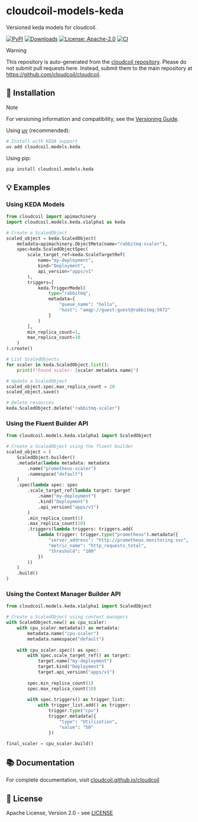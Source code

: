 # cloudcoil-models-keda

Versioned keda models for cloudcoil.

[![PyPI](https://img.shields.io/pypi/v/cloudcoil.models.keda.svg)](https://pypi.python.org/pypi/cloudcoil.models.keda)
[![Downloads](https://static.pepy.tech/badge/cloudcoil.models.keda)](https://pepy.tech/project/cloudcoil.models.keda)
[![License: Apache-2.0](https://img.shields.io/badge/License-Apache_2.0-blue.svg)](https://opensource.org/license/apache-2-0/)
[![CI](https://github.com/cloudcoil/models-keda/actions/workflows/ci.yml/badge.svg)](https://github.com/cloudcoil/models-keda/actions/workflows/ci.yml)
> [!WARNING]  
> This repository is auto-generated from the [cloudcoil repository](https://github.com/cloudcoil/cloudcoil/tree/main/models/keda). Please do not submit pull requests here. Instead, submit them to the main repository at https://github.com/cloudcoil/cloudcoil.

## 🔧 Installation

> [!NOTE]
> For versioning information and compatibility, see the [Versioning Guide](https://github.com/cloudcoil/cloudcoil/blob/main/VERSIONING.md).

Using [uv](https://github.com/astral-sh/uv) (recommended):

```bash
# Install with KEDA support
uv add cloudcoil.models.keda
```

Using pip:

```bash
pip install cloudcoil.models.keda
```

## 💡 Examples

### Using KEDA Models

```python
from cloudcoil import apimachinery
import cloudcoil.models.keda.v1alpha1 as keda

# Create a ScaledObject
scaled_object = keda.ScaledObject(
    metadata=apimachinery.ObjectMeta(name="rabbitmq-scaler"),
    spec=keda.ScaledObjectSpec(
        scale_target_ref=keda.ScaleTargetRef(
            name="my-deployment",
            kind="Deployment",
            api_version="apps/v1"
        ),
        triggers=[
            keda.TriggerModel(
                type="rabbitmq",
                metadata={
                    "queue_name": "hello",
                    "host": "amqp://guest:guest@rabbitmq:5672"
                }
            )
        ],
        min_replica_count=1,
        max_replica_count=10
    )
).create()

# List ScaledObjects
for scaler in keda.ScaledObject.list():
    print(f"Found scaler: {scaler.metadata.name}")

# Update a ScaledObject
scaled_object.spec.max_replica_count = 20
scaled_object.save()

# Delete resources
keda.ScaledObject.delete("rabbitmq-scaler")
```

### Using the Fluent Builder API

```python
from cloudcoil.models.keda.v1alpha1 import ScaledObject

# Create a ScaledObject using the fluent builder
scaled_object = (
    ScaledObject.builder()
    .metadata(lambda metadata: metadata
        .name("prometheus-scaler")
        .namespace("default")
    )
    .spec(lambda spec: spec
        .scale_target_ref(lambda target: target
            .name("my-deployment")
            .kind("Deployment")
            .api_version("apps/v1")
        )
        .min_replica_count(1)
        .max_replica_count(10)
        .triggers(lambda triggers: triggers.add(
            lambda trigger: trigger.type("prometheus").metadata({
                "server_address": "http://prometheus.monitoring.svc",
                "metric_name": "http_requests_total",
                "threshold": "100"
            })
        ))
    )
    .build()
)
```

### Using the Context Manager Builder API

```python
from cloudcoil.models.keda.v1alpha1 import ScaledObject

# Create a ScaledObject using context managers
with ScaledObject.new() as cpu_scaler:
    with cpu_scaler.metadata() as metadata:
        metadata.name("cpu-scaler")
        metadata.namespace("default")
    
    with cpu_scaler.spec() as spec:
        with spec.scale_target_ref() as target:
            target.name("my-deployment")
            target.kind("Deployment")
            target.api_version("apps/v1")
        
        spec.min_replica_count(1)
        spec.max_replica_count(10)
        
        with spec.triggers() as trigger_list:
            with trigger_list.add() as trigger:
                trigger.type("cpu")
                trigger.metadata({
                    "type": "Utilization",
                    "value": "50"
                })

final_scaler = cpu_scaler.build()
```

## 📚 Documentation

For complete documentation, visit [cloudcoil.github.io/cloudcoil](https://cloudcoil.github.io/cloudcoil)

## 📜 License

Apache License, Version 2.0 - see [LICENSE](LICENSE)
